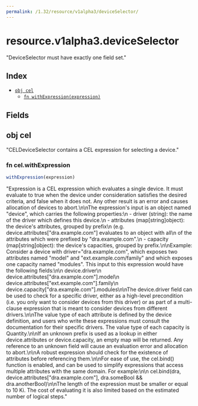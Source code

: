 ```yaml
---
permalink: /1.32/resource/v1alpha3/deviceSelector/
---
```


# resource.v1alpha3.deviceSelector

"DeviceSelector must have exactly one field set."

## Index

* [`obj cel`](#obj-cel)
  * [`fn withExpression(expression)`](#fn-celwithexpression)

## Fields

## obj cel

"CELDeviceSelector contains a CEL expression for selecting a device."

### fn cel.withExpression

```ts
withExpression(expression)
```

"Expression is a CEL expression which evaluates a single device. It must evaluate to true when the device under consideration satisfies the desired criteria, and false when it does not. Any other result is an error and causes allocation of devices to abort.\n\nThe expression's input is an object named \"device\", which carries the following properties:\n - driver (string): the name of the driver which defines this device.\n - attributes (map[string]object): the device's attributes, grouped by prefix\n   (e.g. device.attributes[\"dra.example.com\"] evaluates to an object with all\n   of the attributes which were prefixed by \"dra.example.com\".\n - capacity (map[string]object): the device's capacities, grouped by prefix.\n\nExample: Consider a device with driver=\"dra.example.com\", which exposes two attributes named \"model\" and \"ext.example.com/family\" and which exposes one capacity named \"modules\". This input to this expression would have the following fields:\n\n    device.driver\n    device.attributes[\"dra.example.com\"].model\n    device.attributes[\"ext.example.com\"].family\n    device.capacity[\"dra.example.com\"].modules\n\nThe device.driver field can be used to check for a specific driver, either as a high-level precondition (i.e. you only want to consider devices from this driver) or as part of a multi-clause expression that is meant to consider devices from different drivers.\n\nThe value type of each attribute is defined by the device definition, and users who write these expressions must consult the documentation for their specific drivers. The value type of each capacity is Quantity.\n\nIf an unknown prefix is used as a lookup in either device.attributes or device.capacity, an empty map will be returned. Any reference to an unknown field will cause an evaluation error and allocation to abort.\n\nA robust expression should check for the existence of attributes before referencing them.\n\nFor ease of use, the cel.bind() function is enabled, and can be used to simplify expressions that access multiple attributes with the same domain. For example:\n\n    cel.bind(dra, device.attributes[\"dra.example.com\"], dra.someBool && dra.anotherBool)\n\nThe length of the expression must be smaller or equal to 10 Ki. The cost of evaluating it is also limited based on the estimated number of logical steps."